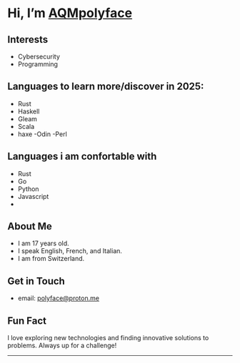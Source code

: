 # Hi, I’m [AQMpolyface](https://github.com/AQMpolyface)

##  Interests
- Cybersecurity
- Programming

##  Languages to learn more/discover in 2025:
- Rust
- Haskell
- Gleam
- Scala
- haxe
-Odin
-Perl
##  Languages i am confortable with
- Rust
- Go
- Python
- Javascript
- 
##  About Me
- I am 17 years old.
- I speak English, French, and Italian.
- I am from Switzerland.

##  Get in Touch
- email: polyface@proton.me

##  Fun Fact
I love exploring new technologies and finding innovative solutions to problems. Always up for a challenge!

---
<!---
AQMpolyface/AQMpolyface is a ✨ special ✨ repository because its `README.md` (this file) appears on your GitHub profile.
You can click the Preview link to take a look at your changes.
--->
